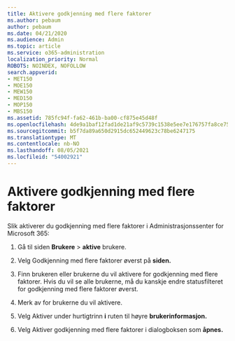 ```yaml
---
title: Aktivere godkjenning med flere faktorer
ms.author: pebaum
author: pebaum
ms.date: 04/21/2020
ms.audience: Admin
ms.topic: article
ms.service: o365-administration
localization_priority: Normal
ROBOTS: NOINDEX, NOFOLLOW
search.appverid:
- MET150
- MOE150
- MEW150
- MED150
- MOP150
- MBS150
ms.assetid: 785fc94f-fa62-461b-ba00-cf875e45d48f
ms.openlocfilehash: 4de9a1baf12fad1de21af9c5739c1538e5ee7e176757fa8ce7586aa3a7f2b71f
ms.sourcegitcommit: b5f7da89a650d2915dc652449623c78be6247175
ms.translationtype: MT
ms.contentlocale: nb-NO
ms.lasthandoff: 08/05/2021
ms.locfileid: "54002921"
---
```

# <a name="enable-multi-factor-authentication"></a>Aktivere godkjenning med flere faktorer

Slik aktiverer du godkjenning med flere faktorer i Administrasjonssenter for Microsoft 365:

1. Gå til siden **Brukere** \> **aktive** brukere.
    
2. Velg Godkjenning med flere faktorer øverst på **siden.** 
    
3. Finn brukeren eller brukerne du vil aktivere for godkjenning med flere faktorer. Hvis du vil se alle brukerne,  må du kanskje endre statusfilteret for godkjenning med flere faktorer øverst.
    
4. Merk av for brukerne du vil aktivere.
    
5.  Velg Aktiver under hurtigtrinn **i** ruten til høyre **brukerinformasjon.** 
    
6. Velg Aktiver godkjenning med flere faktorer i dialogboksen som **åpnes.** 
    

